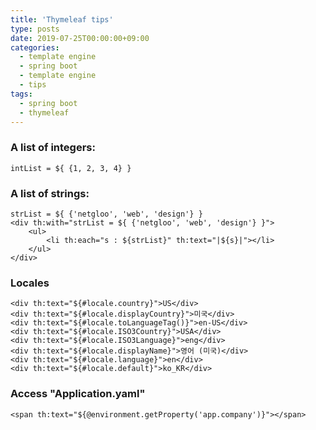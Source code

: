 ```yaml
---
title: 'Thymeleaf tips'
type: posts
date: 2019-07-25T00:00:00+09:00
categories:
  - template engine
  - spring boot
  - template engine
  - tips
tags:
  - spring boot
  - thymeleaf
---
```


### A list of integers:

    intList = ${ {1, 2, 3, 4} }

### A list of strings:

    strList = ${ {'netgloo', 'web', 'design'} }
    <div th:with="strList = ${ {'netgloo', 'web', 'design'} }">
        <ul>
            <li th:each="s : ${strList}" th:text="|${s}|"></li>
        </ul>
    </div>

### Locales

    <div th:text="${#locale.country}">US</div>
    <div th:text="${#locale.displayCountry}">미국</div>
    <div th:text="${#locale.toLanguageTag()}">en-US</div>
    <div th:text="${#locale.ISO3Country}">USA</div>
    <div th:text="${#locale.ISO3Language}">eng</div>
    <div th:text="${#locale.displayName}">영어 (미국)</div>
    <div th:text="${#locale.language}">en</div>
    <div th:text="${#locale.default}">ko_KR</div>

### Access "Application.yaml"

    <span th:text="${@environment.getProperty('app.company')}"></span>
